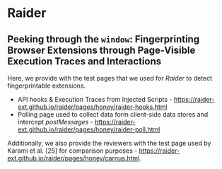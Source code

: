 # Raider
## Peeking through the ``window``: Fingerprinting Browser Extensions through Page-Visible Execution Traces and Interactions

Here, we provide with the test pages that we used for _Raider_ to detect fingerprintable extensions.
 - API hooks & Execution Traces from Injected Scripts - https://raider-ext.github.io/raider/pages/honey/raider-hooks.html
 - Polling page used to collect data form client-side data stores and intercept _postMessages_ - https://raider-ext.github.io/raider/pages/honey/raider-poll.html

 Additionally, we also provide the reviewers with the test page used by Karami et al. [25] for comparison purposes - https://raider-ext.github.io/raider/pages/honey/carnus.html. 